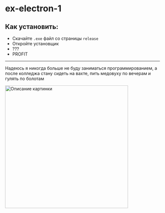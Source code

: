 # ex-electron-1

## Как установить:

- Скачайте `.exe` файл со страницы `release`
- Откройте установщик
- ???
- PROFIT

---
Надеюсь я никогда больше не буду заниматься программированием, а после колледжа стану сидеть на вахте, пить медовуху по вечерам и гулять по болотам   
   
<image style="width: 400px" src="src/img/meme.jpg" alt="Описание картинки">